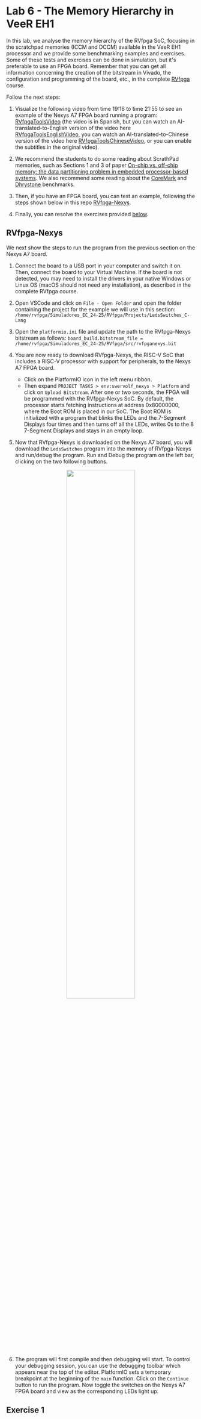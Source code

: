 # Lab 6 - The Memory Hierarchy in VeeR EH1
In this lab, we analyse the memory hierarchy of the RVfpga SoC, focusing in the scratchpad memories (ICCM and DCCM) available in the VeeR EH1 processor and we provide some benchmarking examples and exercises. Some of these tests and exercises can be done in simulation, but it's preferable to use an FPGA board. Remember that you can get all information concerning the creation of the bitstream in Vivado, the configuration and programming of the board, etc., in the complete [RVfpga](https://university.imgtec.com/rvfpga-el2-v3-0-english-downloads-page/) course. 

Follow the next steps:

1. Visualize the following video from time 19:16 to time 21:55 to see an example of the Nexys A7 FPGA board running a program: [RVfpgaToolsVideo](https://youtu.be/Z8QcQRW7F4s?si=mP2EX5TRlPe8WD-O&t=1156) (the video is in Spanish, but you can watch an AI-translated-to-English version of the video here [RVfpgaToolsEnglishVideo](https://youtu.be/HuAF2XOMQmQ?si=whpN4rKCKX_Q08Z_&t=1156), you can watch an AI-translated-to-Chinese version of the video here [RVfpgaToolsChineseVideo](https://youtu.be/A_c8GACrW9w?si=2PF5bUfPfaN0RdjJ&t=1156), or you can enable the subtitles in the original video).
   
2. We recommend the students to do some reading about ScrathPad memories, such as Sections 1 and 3 of paper [On-chip vs. off-chip memory: the data partitioning problem in embedded processor-based systems](https://dl.acm.org/doi/10.1145/348019.348570). We also recommend some reading about the [CoreMark](https://www.eembc.org/coremark/) and [Dhrystone](https://www.eembc.org/techlit/datasheets/dhrystone_wp.pdf) benchmarks. 

3. Then, if you have an FPGA board, you can test an example, following the steps shown below in this repo [RVfpga-Nexys](https://github.com/artecs-group/RVfpga-sim-addons/blob/main/Integrated_Systems_Architecture/Lab6/README.md#rvfpga-nexys).

4. Finally, you can resolve the exercises provided [below](https://github.com/artecs-group/RVfpga-sim-addons/blob/main/Integrated_Systems_Architecture/Lab6/README.md#exercise-1).


## RVfpga-Nexys
We next show the steps to run the program from the previous section on the Nexys A7 board.

1. Connect the board to a USB port in your computer and switch it on. Then, connect the board to your Virtual Machine. If the board is not detected, you may need to install the drivers in your native Windows or Linux OS (macOS should not need any installation), as described in the complete RVfpga course.

2. Open VSCode and click on ```File - Open Folder``` and open the folder containing the project for the example we will use in this section: ```/home/rvfpga/Simuladores_EC_24-25/RVfpga/Projects/LedsSwitches_C-Lang```

3. Open the ```platformio.ini``` file and update the path to the RVfpga-Nexys bitstream as follows:
  ```board_build.bitstream_file = /home/rvfpga/Simuladores_EC_24-25/RVfpga/src/rvfpganexys.bit```

4. You are now ready to download RVfpga-Nexys, the RISC-V SoC that includes a RISC-V processor with support for peripherals, to the Nexys A7 FPGA board.

   - Click on the PlatformIO icon in the left menu ribbon.
   - Then expand ```PROJECT TASKS > env:swervolf_nexys > Platform``` and click on ```Upload Bitstream```. After one or two seconds, the FPGA will be programmed with the RVfpga-Nexys SoC. By default, the processor starts fetching instructions at address 0x80000000, where the Boot ROM is placed in our SoC. The Boot ROM is initialized with a program that blinks the LEDs and the 7-Segment Displays four times and then turns off all the LEDs, writes 0s to the 8 7-Segment Displays and stays in an empty loop.

6. Now that RVfpga-Nexys is downloaded on the Nexys A7 board, you will download the ```LedsSwitches``` program into the memory of RVfpga-Nexys and run/debug the program. Run and Debug the program on the left bar, clicking on the two following buttons.

<p align="center">
  <img src="Images/RunDebug.png" width=60% height=60%>
</p>

6. The program will first compile and then debugging will start. To control your debugging session, you can use the debugging toolbar which appears near the top of the editor. PlatformIO sets a temporary breakpoint at the beginning of the ```main``` function. Click on the ```Continue``` button  to run the program. Now toggle the switches on the Nexys A7 FPGA board and view as the corresponding LEDs light up.


## Exercise 1
